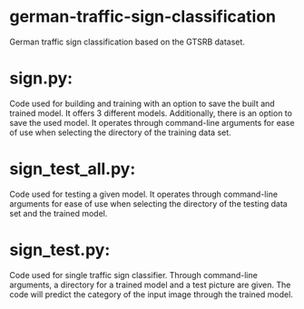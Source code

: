 # german-traffic-sign-classification
  German traffic sign classification based on the GTSRB dataset. 

# sign.py:
  Code used for building and training with an option to save the built and trained model. It offers 3 different models.
  Additionally, there is an option to save the used model.
  It operates through command-line arguments for ease of use when selecting the directory of the training data set.
  
# sign_test_all.py:
  Code used for testing a given model.
  It operates through command-line arguments for ease of use when selecting the directory of the testing data set and the trained model.
  
# sign_test.py:
  Code used for single traffic sign classifier.
  Through command-line arguments, a directory for a trained model and a test picture are given.
  The code will predict the category of the input image through the trained model.

